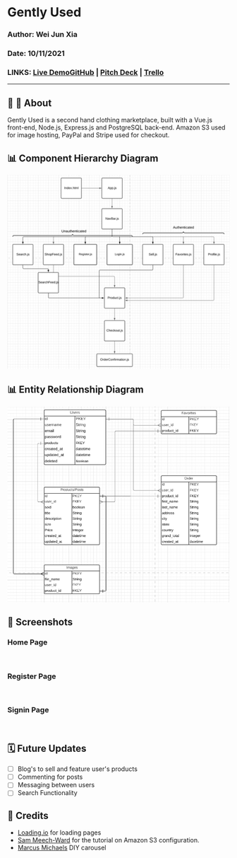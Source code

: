 # Gently Used

### Author: Wei Jun Xia

### Date: 10/11/2021

### LINKS: [Live Demo](https://peaceful-coast-61697.herokuapp.com/)[GitHub](https://github.com/weijunxia/gentlyused) | [Pitch Deck](https://docs.google.com/presentation/d/1E6WKr777mmTI7fFAKNvG-PAAhl4XrJkNEqUaE-0FxXc/edit?usp=sharing) | [Trello](https://trello.com/invite/b/2InlilO8/7a9c24c4377a3124cd959062db9761ed/gentlyused)
_______

## 👖 🛒 About 
Gently Used is a second hand clothing marketplace, built with a Vue.js front-end, Node.js, Express.js and PostgreSQL back-end. Amazon S3 used for image hosting, PayPal and Stripe used for checkout. 

## 📊 Component Hierarchy Diagram
![CHD](assets/chd.png)

## 📊 Entity Relationship Diagram
![ERD](assets/erd.png)

## 📸 Screenshots
### Home Page
![]()
### Register Page
![]()
### Signin Page
![]()

## 🗓 Future Updates

- [ ] Blog's to sell and feature user's products
- [ ] Commenting for posts
- [ ] Messaging between users
- [ ] Search Functionality 

## 📖 Credits
- [Loading.io](https://loading.io/) for loading pages
- [Sam Meech-Ward](https://www.youtube.com/watch?v=yGYeYJpRWPM) for the tutorial on Amazon S3 configuration.
- [Marcus Michaels](https://medium.com/@marcusmichaels/how-to-build-a-carousel-from-scratch-in-vanilla-js-9a096d3b98c9) DIY carousel